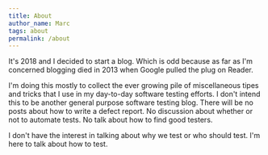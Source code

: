 ```yaml
---
title: About
author_name: Marc
tags: about
permalink: /about
---
```

It's 2018 and I decided to start a blog. Which is odd because as far as I'm concerned blogging died in
2013 when Google pulled the plug on Reader.

I'm doing this mostly to collect the ever growing pile of miscellaneous tipes and tricks that I use in my
day-to-day software testing efforts. I don't intend this to be another general purpose software testing blog.
There will be no posts about how to write a defect report. No discussion about whether or not to automate tests. 
No talk about how to find good testers.

I don't have the interest in talking about why we test or who should test. I'm here to talk about how to test.
